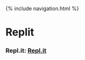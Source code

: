 {% include navigation.html %}

# Replit


### Repl.it: [Repl.it](https://replit.com/@GraceLe1/graceindivdual)
